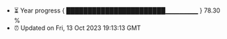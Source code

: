 - ⏳ Year progress { ███████████████████████▁▁▁▁▁▁▁ } 78.30 %
- ⏰ Updated on Fri, 13 Oct 2023 19:13:13 GMT


